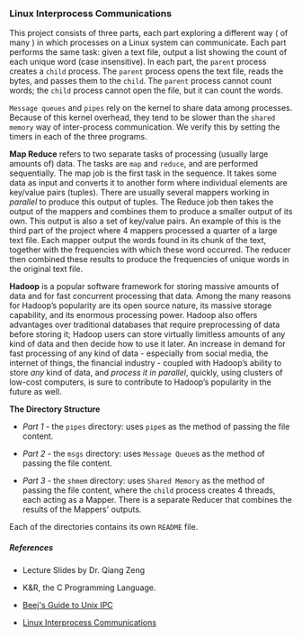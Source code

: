 ### Linux Interprocess Communications

This project consists of three parts, each part exploring a different way ( of many ) 
in which processes on a Linux system can communicate. Each part performs the same task: 
given a text file, output a list showing the count of each unique word 
(case insensitive). In each part, the `parent` process creates
a `child` process. The `parent` process opens the text file, reads the bytes, 
and passes them to the `child`. The `parent` process cannot count words; the 
`child` process cannot open the file, but it can count the words.

`Message queues` and `pipes` rely on the kernel to share data among processes. Because 
of this kernel overhead, they tend to be slower than the `shared memory` way of inter-process communication. We verify this by setting the timers in each of the three programs.

**Map Reduce** refers to two separate tasks of processing (usually large amounts of)
data. The tasks are `map` and `reduce`, and are performed sequentially. The map job 
is the first task in the sequence. It takes some data as input and converts it to 
another form where individual elements are key/value pairs (tuples). There are usually 
several mappers working in *parallel* to produce this output of tuples.
The Reduce job then takes the output of the mappers and combines them to
produce a smaller output of its own. This output is also a set of key/value pairs. 
An example of this is the third part of the project where 4 mappers processed 
a quarter of a large text file. Each mapper output the words found in its chunk of the 
text, together with the frequencies with which these word occurred. The reducer then
combined these results to produce the frequencies of unique words in the original
text file.

**Hadoop** is a popular software framework for storing massive amounts of data and 
for fast concurrent processing that data. Among the many reasons for Hadoop’s popularity
are its open source nature, its massive storage capability, and its enormous 
processing power. Hadoop also offers advantages over traditional databases that require preprocessing of data before storing it; Hadoop users can store virtually limitless amounts of any kind of data and then decide how to use it later. 
An increase in demand for fast processing of any kind of data - especially from social media, the internet of things, the financial industry - coupled with Hadoop’s ability 
to store *any* kind of data, and *process it in parallel*, quickly, using clusters of
low-cost computers, is sure to contribute to Hadoop’s popularity in the  
future as well. 

 
**The Directory Structure**

+ *Part 1* - the `pipes` directory: uses `pipe`s as the method of passing the file content.

+ *Part 2* - the `msgs` directory: uses `Message Queue`s as the method of passing the file content.

+ *Part 3* - the `shmem` directory: uses `Shared Memory` as the method of passing the file content, where the `child` process creates 4 threads, each acting as a Mapper. 
There is a separate Reducer that combines the results of the Mappers' outputs. 

Each of the directories contains its own `README` file.

##### References

+ Lecture Slides by Dr. Qiang Zeng

+ K&R, the C Programming Language.

+ [Beej's Guide to Unix IPC](http://beej.us/guide/bgipc/output/html/singlepage/bgipc.html)

+ [Linux Interprocess Communications](http://www.tldp.org/LDP/lpg/node7.html)
